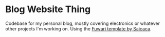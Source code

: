 # Blog Website Thing

Codebase for my personal blog, mostly covering electronics or whatever other projects I'm working on. Using the [Fuwari template by Saicaca](https://github.com/saicaca/fuwari).
